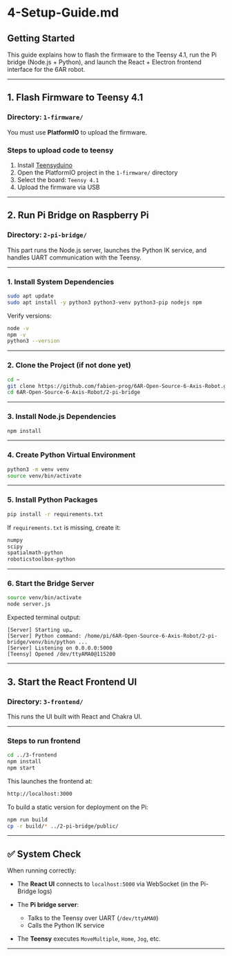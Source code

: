 # 4-Setup-Guide.md

## Getting Started

This guide explains how to flash the firmware to the Teensy 4.1, run the Pi bridge (Node.js + Python), and launch the React + Electron frontend interface for the 6AR robot.

---

## 1. Flash Firmware to Teensy 4.1

### Directory: `1-firmware/`

You must use **PlatformIO** to upload the firmware.

### Steps to upload code to teensy

1. Install [Teensyduino](https://www.pjrc.com/teensy/teensyduino.html)
2. Open the PlatformIO project in the `1-firmware/` directory
3. Select the board: `Teensy 4.1`
4. Upload the firmware via USB

---

## 2. Run Pi Bridge on Raspberry Pi

### Directory: `2-pi-bridge/`

This part runs the Node.js server, launches the Python IK service, and handles UART communication with the Teensy.

---

### 1. Install System Dependencies

```bash
sudo apt update
sudo apt install -y python3 python3-venv python3-pip nodejs npm
```

Verify versions:

```bash
node -v
npm -v
python3 --version
```

---

### 2. Clone the Project (if not done yet)

```bash
cd ~
git clone https://github.com/fabien-prog/6AR-Open-Source-6-Axis-Robot.git
cd 6AR-Open-Source-6-Axis-Robot/2-pi-bridge
```

---

### 3. Install Node.js Dependencies

```bash
npm install
```

---

### 4. Create Python Virtual Environment

```bash
python3 -m venv venv
source venv/bin/activate
```

---

### 5. Install Python Packages

```bash
pip install -r requirements.txt
```

If `requirements.txt` is missing, create it:

```txt
numpy
scipy
spatialmath-python
roboticstoolbox-python
```

---

### 6. Start the Bridge Server

```bash
source venv/bin/activate
node server.js
```

Expected terminal output:

```plaintext
[Server] Starting up…
[Server] Python command: /home/pi/6AR-Open-Source-6-Axis-Robot/2-pi-bridge/venv/bin/python ...
[Server] Listening on 0.0.0.0:5000
[Teensy] Opened /dev/ttyAMA0@115200
```

---

## 3. Start the React Frontend UI

### Directory: `3-frontend/`

This runs the UI built with React and Chakra UI.

---

### Steps to run frontend

```bash
cd ../3-frontend
npm install
npm start
```

This launches the frontend at:

```bash
http://localhost:3000
```

To build a static version for deployment on the Pi:

```bash
npm run build
cp -r build/* ../2-pi-bridge/public/
```

---

## ✅ System Check

When running correctly:

* The **React UI** connects to `localhost:5000` via WebSocket (in the Pi-Bridge logs)
* The **Pi bridge server**:

  * Talks to the Teensy over UART (`/dev/ttyAMA0`)
  * Calls the Python IK service
* The **Teensy** executes `MoveMultiple`, `Home`, `Jog`, etc.

---

